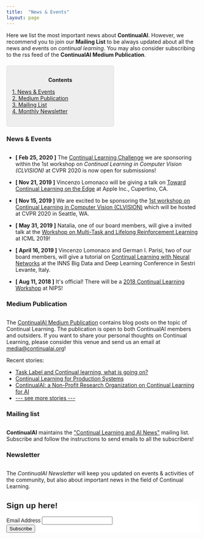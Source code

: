 ```yaml
---
title:  "News & Events"
layout: page
---
```


Here we list the most important news about **ContinualAI**. However, we recommend you to join our **Mailing List** to be always updated about all the news and events on *continual learning*. You may also consider subscribing to the rss feed of the **ContinualAI Medium Publication**.

<div style="background: rgba(0,0,0,0.06) none repeat scroll 0% 0%; border: 1px solid rgb(222, 222, 222); padding: 1em; border-radius: 5px; margin-top:20px; max-width: 50%">
	<p style="text-align: center;"><strong>Contents</strong></p>
	<p style="text-align: left; margin-bottom: 0px;">
		<a href="#news">1. News & Events</a><br>
		<a href="#medium">2. Medium Publication</a><br>
		<a href="#mailinglist">3. Mailing List</a><br>
		<a href="#newsletter">4. Monthly Newsletter</a><br><br>
	</p>
</div>

<a name="news"></a>
<h3 id="news" style="margin-bottom: 30px;">News & Events</h3>

- **[ Feb 25, 2020 ]** The [Continual Learning Challenge](https://sites.google.com/view/clvision2020/challenge?authuser=0) we are sponsoring within the 1st workshop on *Continual Learning in Computer Vision (CLVISION)* at CVPR 2020 is now open for submissions!

- **[ Nov 21, 2019 ]** Vincenzo Lomonaco will be giving a talk on [Toward Continual Learning on the Edge](https://docs.google.com/presentation/d/1xs8j7pBuJatj7EfbuV3e1lMC1Zgj0hbWNFbDhwME8w4/edit?usp=sharing) at Apple Inc., Cupertino, CA.

- **[ Nov 15, 2019 ]** We are excited to be sponsoring the [1st workshop on Continual Learning in Computer Vision (CLVISION)](https://sites.google.com/view/clvision2020) which will be hosted at CVPR 2020 in Seattle, WA.

- **[ May 31, 2019 ]** Natalia, one of our board members, will give a invited talk at the [Workshop on Multi-Task and Lifelong Reinforcement Learning](https://sites.google.com/view/mtlrl/home) at ICML 2019!

- **[ April 16, 2019 ]** Vincenzo Lomonaco and German I. Parisi, two of our board members, will give a tutorial on [Continual Learning with Neural Networks](https://docs.google.com/presentation/d/1Ukatz11S8sjC40VH293uY91rC3wQLPxiT0R-lOpju7k/edit?usp=sharing) at the INNS Big Data and Deep Learning Conference in Sestri Levante, Italy.

- **[ Aug 11, 2018 ]** It's official! There will be a [2018 Continual Learning Workshop](https://sites.google.com/view/continual2018) at NIPS!

<a name="medium"></a>
<h3 id="medium" style="margin-bottom: 30px;">Medium Publication</h3>

The [ContinualAI Medium Publication](https://medium.com/continual-ai) contains blog posts on the topic of Continual Learning. The publication is open to both ContinualAI members and outsiders. If you want to share your personal thoughts on Continual Learning, please consider this venue and send us an email at [media@continualai.org]()!

Recent stories:

- [Task Label and Continual learning, what is going on?](https://medium.com/continual-ai/task-label-and-continual-learning-what-is-going-on-8f655d7e506)
- [Continual Learning for Production Systems](https://medium.com/continual-ai/continual-learning-for-production-systems-304cc9f60603)
- [ContinualAI: a Non-Profit Research Organization on Continual Learning for AI](https://medium.com/continual-ai/continualai-a-non-profit-research-organization-on-continual-learning-for-ai-a2df70a68d2c)
- <a href="https://medium.com/continual-ai" target="_blank">--- see more stories ---</a>

<a name="mailinglist"></a>
<h3 id="mailinglist" style="margin-bottom: 30px;">Mailing list</h3>

**ContinualAI** maintains the <a href="https://groups.google.com/forum/#!forum/continualai">"Continual Learning and AI News"</a> mailing list. Subscribe and follow the instructions to send emails to all the subscribers!

<a name="newsletter"></a>
<h3 id="newsletter" style="margin-bottom: 30px;">Newsletter</h3>

The *ContinualAI Newsletter* will keep you updated on events & activities of the community, but also about important news in the field of Continual Learning.

<!-- Begin Mailchimp Signup Form -->
<link href="//cdn-images.mailchimp.com/embedcode/classic-10_7.css" rel="stylesheet" type="text/css">
<style type="text/css">
	#mc_embed_signup{background:#fff; clear:left; font:14px Helvetica,Arial,sans-serif; }
	/* Add your own Mailchimp form style overrides in your site stylesheet or in this style block.
	   We recommend moving this block and the preceding CSS link to the HEAD of your HTML file. */
</style>
<div id="mc_embed_signup">
<form action="https://continualai.us3.list-manage.com/subscribe/post?u=29a139e2e5d0fc1e2ef05c1a9&amp;id=bd92706098" method="post" id="mc-embedded-subscribe-form" name="mc-embedded-subscribe-form" class="validate" target="_blank" novalidate>
    <div id="mc_embed_signup_scroll">
	<h2>Sign up here!</h2>
<div class="mc-field-group">
	<label for="mce-EMAIL">Email Address </label>
	<input type="email" value="" name="EMAIL" class="required email" id="mce-EMAIL">
</div>
	<div id="mce-responses" class="clear">
		<div class="response" id="mce-error-response" style="display:none"></div>
		<div class="response" id="mce-success-response" style="display:none"></div>
	</div>    <!-- real people should not fill this in and expect good things - do not remove this or risk form bot signups-->
    <div style="position: absolute; left: -5000px;" aria-hidden="true"><input type="text" name="b_29a139e2e5d0fc1e2ef05c1a9_bd92706098" tabindex="-1" value=""></div>
    <div class="clear"><input type="submit" value="Subscribe" name="subscribe" id="mc-embedded-subscribe" class="button"></div>
    </div>
</form>
</div>
<script type='text/javascript' src='//s3.amazonaws.com/downloads.mailchimp.com/js/mc-validate.js'></script><script type='text/javascript'>(function($) {window.fnames = new Array(); window.ftypes = new Array();fnames[0]='EMAIL';ftypes[0]='email';}(jQuery));var $mcj = jQuery.noConflict(true);</script>
<!--End mc_embed_signup-->


